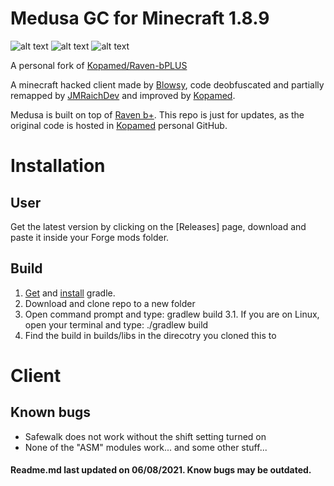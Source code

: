 # Medusa GC for Minecraft 1.8.9
![alt text](https://camo.githubusercontent.com/ea99080786042062be848bd3ac83ee914cb90b3eea73d3c4012e81a6b1f5a37b/68747470733a2f2f696d672e736869656c64732e696f2f6769746875622f6c6963656e73652f4b6f70616d65642f526176656e2d62504c5553) ![alt text](https://camo.githubusercontent.com/6eef31891e073312c38d536e93672754f73a07cd8b11d187eb4a5b143368e0bc/68747470733a2f2f696d672e736869656c64732e696f2f746f6b65692f6c696e65732f6769746875622f4b6f70616d65642f526176656e2d62504c55533f7374796c653d666c61742d737175617265) ![alt text](https://camo.githubusercontent.com/49b29197e2b4b615ec3fc9719a7898ef399be5df19ff35d0a430f417ed51fa4e/68747470733a2f2f696d672e736869656c64732e696f2f6769746875622f6c616e6775616765732f746f702f4b6f70616d65642f526176656e2d62504c5553)

A personal fork of [Kopamed/Raven-bPLUS](https://github.com/Kopamed/Raven-bPLUS)

A minecraft hacked client made by [Blowsy](https://www.youtube.com/c/blowsy/featured), code deobfuscated and partially remapped by [JMRaichDev](https://github.com/JMRaichDev) and improved by [Kopamed](https://github.com/Kopamed).<br>

Medusa is built on top of [Raven b+](https://github.com/Kopamed/Raven-bPLUS). This repo is just for updates, as the original code is hosted in [Kopamed](https://github.com/Kopamed) personal GitHub.

# Installation
## User
Get the latest version by clicking on the [Releases] page, download and paste it inside your Forge mods folder.

## Build
1. [Get](https://gradle.org/next-steps/?version=2.7&format=bin) and [install](https://docs.gradle.org/current/userguide/installation.html) gradle.
2. Download and clone repo to a new folder
3. Open command prompt and type: gradlew build
3.1. If you are on Linux, open your terminal and type: ./gradlew build
4. Find the build in builds/libs in the direcotry you cloned this to

# Client
## Known bugs
 - Safewalk does not work without the shift setting turned on
 - None of the "ASM" modules work... and some other stuff...


#### Readme.md last updated on 06/08/2021. Know bugs may be outdated.
